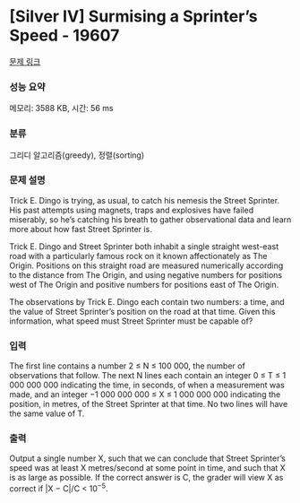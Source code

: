 # [Silver IV] Surmising a Sprinter’s Speed - 19607 

[문제 링크](https://www.acmicpc.net/problem/19607) 

### 성능 요약

메모리: 3588 KB, 시간: 56 ms

### 분류

그리디 알고리즘(greedy), 정렬(sorting)

### 문제 설명

<p>Trick E. Dingo is trying, as usual, to catch his nemesis the Street Sprinter. His past attempts using magnets, traps and explosives have failed miserably, so he’s catching his breath to gather observational data and learn more about how fast Street Sprinter is.</p>

<p>Trick E. Dingo and Street Sprinter both inhabit a single straight west-east road with a particularly famous rock on it known affectionately as The Origin. Positions on this straight road are measured numerically according to the distance from The Origin, and using negative numbers for positions west of The Origin and positive numbers for positions east of The Origin.</p>

<p>The observations by Trick E. Dingo each contain two numbers: a time, and the value of Street Sprinter’s position on the road at that time. Given this information, what speed must Street Sprinter must be capable of?</p>

### 입력 

 <p>The first line contains a number 2 ≤ N ≤ 100 000, the number of observations that follow. The next N lines each contain an integer 0 ≤ T ≤ 1 000 000 000 indicating the time, in seconds, of when a measurement was made, and an integer −1 000 000 000 ≤ X ≤ 1 000 000 000 indicating the position, in metres, of the Street Sprinter at that time. No two lines will have the same value of T.</p>

### 출력 

 <p>Output a single number X, such that we can conclude that Street Sprinter’s speed was at least X metres/second at some point in time, and such that X is as large as possible. If the correct answer is C, the grader will view X as correct if |X − C|/C < 10<sup>−5</sup>.</p>

